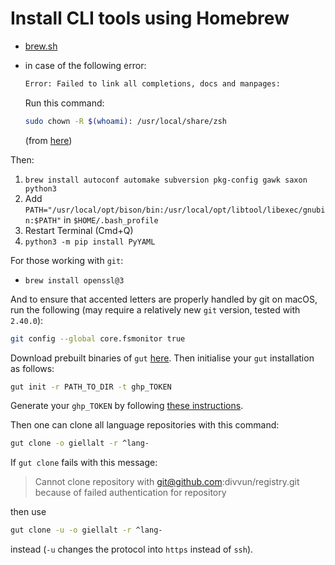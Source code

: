 # Install CLI tools using Homebrew

- [brew.sh](https://brew.sh/index_nn)
- in case of the following error:

  ```sh
  Error: Failed to link all completions, docs and manpages:
  ```

  Run this command:

  ```sh
  sudo chown -R $(whoami): /usr/local/share/zsh
  ```

  (from [here](https://github.com/Homebrew/discussions/discussions/600))

Then:

1. `brew install autoconf automake subversion pkg-config gawk saxon python3`
1. Add `PATH="/usr/local/opt/bison/bin:/usr/local/opt/libtool/libexec/gnubin:$PATH"` in `$HOME/.bash_profile`
1. Restart Terminal (Cmd+Q)
1. `python3 -m pip install PyYAML`

For those working with `git`:

- `brew install openssl@3`

And to ensure that accented letters are properly handled by git on macOS, run the following (may require a relatively new `git` version, tested with `2.40.0`):

```sh
git config --global core.fsmonitor true
```

Download prebuilt binaries of `gut` [here](https://divvun.no/divvun/gut).
Then initialise your `gut` installation as follows:

```sh
gut init -r PATH_TO_DIR -t ghp_TOKEN
```

Generate your `ghp_TOKEN` by following
[these instructions](https://docs.github.com/en/authentication/keeping-your-account-and-data-secure/creating-a-personal-access-token).

Then one can clone all language repositories with this command:

```sh
gut clone -o giellalt -r ^lang-
```

If `gut clone` fails with this message:

> Cannot clone repository with git@github.com:divvun/registry.git because of failed authentication for repository

then use

```sh
gut clone -u -o giellalt -r ^lang-
```

instead (`-u` changes the protocol into `https` instead of `ssh`).

